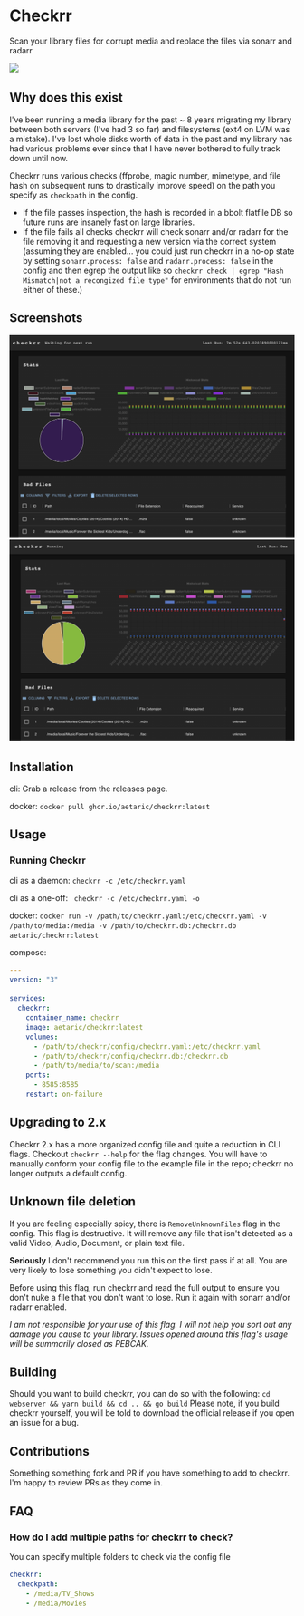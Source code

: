 # Checkrr
Scan your library files for corrupt media and replace the files via sonarr and radarr

[![](https://dcbadge.vercel.app/api/server/dkTfNKbEhJ)](https://discord.gg/dkTfNKbEhJ)

## Why does this exist
I've been running a media library for the past ~ 8 years migrating my library between both servers (I've had 3 so far) and filesystems (ext4 on LVM was a mistake). I've lost whole disks worth of data in the past and my library has had various problems ever since that I have never bothered to fully track down until now. 

Checkrr runs various checks (ffprobe, magic number, mimetype, and file hash on subsequent runs to drastically improve speed) on the path you specify as `checkpath` in the config. 

* If the file passes inspection, the hash is recorded in a bbolt flatfile DB so future runs are insanely fast on large libraries. 
* If the file fails all checks checkrr will check sonarr and/or radarr for the file removing it and requesting a new version via the correct system (assuming they are enabled... you could just run checkrr in a no-op state by setting `sonarr.process: false` and `radarr.process: false` in the config and then egrep the output like so `checkrr check | egrep "Hash Mismatch|not a recongized file type"` for environments that do not run either of these.)

## Screenshots
![Idle screenshot](./screenshots/Idle.png?raw=true)
![Running screenshot](./screenshots/Running.png?raw=true)

## Installation
cli:
Grab a release from the releases page.

docker:
`docker pull ghcr.io/aetaric/checkrr:latest`

## Usage

### Running Checkrr
cli as a daemon:
``` checkrr -c /etc/checkrr.yaml ```

cli as a one-off:
``` checkrr -c /etc/checkrr.yaml -o```

docker:
``` docker run -v /path/to/checkrr.yaml:/etc/checkrr.yaml -v /path/to/media:/media -v /path/to/checkrr.db:/checkrr.db aetaric/checkrr:latest ```

compose:
```yaml
---
version: "3"

services:
  checkrr:
    container_name: checkrr
    image: aetaric/checkrr:latest
    volumes:
      - /path/to/checkrr/config/checkrr.yaml:/etc/checkrr.yaml
      - /path/to/checkrr/config/checkrr.db:/checkrr.db
      - /path/to/media/to/scan:/media
    ports:
      - 8585:8585
    restart: on-failure
```

## Upgrading to 2.x
Checkrr 2.x has a more organized config file and quite a reduction in CLI flags. Checkout `checkrr --help` for the flag changes. You will have to manually conform your config file to the example file in the repo; checkrr no longer outputs a default config.

## Unknown file deletion
If you are feeling especially spicy, there is `RemoveUnknownFiles` flag in the config. This flag is destructive. It will remove any file that isn't detected as a valid Video, Audio, Document, or plain text file. 

**Seriously** I don't recommend you run this on the first pass if at all. You are very likely to lose something you didn't expect to lose. 

Before using this flag, run checkrr and read the full output to ensure you don't nuke a file that you don't want to lose. Run it again with sonarr and/or radarr enabled.

*I am not responsible for your use of this flag. I will not help you sort out any damage you cause to your library. Issues opened around this flag's usage will be summarily closed as PEBCAK.*

## Building
Should you want to build checkrr, you can do so with the following:
`cd webserver && yarn build && cd .. && go build`
Please note, if you build checkrr yourself, you will be told to download the official release if you open an issue for a bug.

## Contributions
Something something fork and PR if you have something to add to checkrr. I'm happy to review PRs as they come in.

## FAQ

### How do I add multiple paths for checkrr to check?
You can specify multiple folders to check via the config file
```yaml
checkrr:
  checkpath:
    - /media/TV_Shows
    - /media/Movies
```
